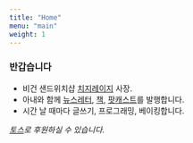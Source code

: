 ```yaml
---
title: "Home"
menu: "main"
weight: 1
---
```

### 반갑습니다

- 비건 샌드위치샵 [치지레이지](https://cheesylazy.com/) 사장.
- 아내와 함께 [뉴스레터](https://cheesylazy.com/#/portal/signup), [책](https://cheesylazy.com/too-small-to-fail/), [팟캐스트](https://cheesylazy.com/tag/podcast/)를 발행합니다.
- 시간 날 때마다 글쓰기, 프로그래밍, 베이킹합니다.

*[토스](https://toss.me/kangminsuk)로 후원하실 수 있습니다.*